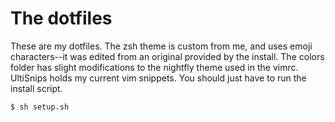 # The dotfiles

These are my dotfiles.  The zsh theme is custom from me, and uses emoji characters--it was edited from an original provided by the install.  The colors folder has slight modifications to the nightfly theme used in the vimrc.  UltiSnips holds my current vim snippets.  You should just have to run the install script.

```
$ sh setup.sh
```